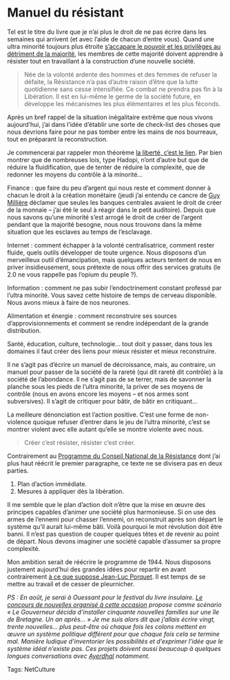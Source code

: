 # Manuel du résistant

Tel est le titre du livre que je n’ai plus le droit de ne pas écrire dans les semaines qui arrivent (et avec l’aide de chacun d’entre vous). Quand une ultra minorité toujours plus étroite [s’accapare le pouvoir et les privilèges au détriment de la majorité](http://www.futurquantique.org/?p=5969), les membres de cette majorité doivent apprendre à résister tout en travaillant à la construction d’une nouvelle société.<span id="more-16230"></span>

> Née de la volonté ardente des hommes et des femmes de refuser la défaite, la Résistance n’a pas d’autre raison d’être que la lutte quotidienne sans cesse intensifiée. Ce combat ne prendra pas fin à la Libération. Il est en lui-même le germe de la société future, en développe les mécanismes les plus élémentaires et les plus féconds.

Après un bref rappel de la situation inégalitaire extrême que nous vivons aujourd’hui, j’ai dans l’idée d’établir une sorte de check-list des choses que nous devrions faire pour ne pas tomber entre les mains de nos bourreaux, tout en préparant la reconstruction.

Je commencerai par rappeler mon théorème [la liberté, c’est le lien](http://blog.tcrouzet.com/2010/05/08/la-liberte-le-lien/). Par bien montrer que de nombreuses lois, type Hadopi, n’ont d’autre but que de réduire la fluidification, que de tenter de réduire la complexité, que de redonner les moyens du contrôle à la minorité…

Finance : que faire du peu d’argent qui nous reste et comment donner à chacun le droit à la création monétaire (jeudi j’ai entendu ce cancre de [Guy Millière](http://fr.wikipedia.org/wiki/Guy_Milli%C3%A8re) déclamer que seules les banques centrales avaient le droit de créer de la monnaie – j’ai été le seul à réagir dans le petit auditoire). Depuis que nous savons qu’une minorité s’est arrogé le droit de créer de l’argent pendant que la majorité besogne, nous nous trouvons dans la même situation que les esclaves au temps de l’esclavage.

Internet : comment échapper à la volonté centralisatrice, comment rester fluide, quels outils développer de toute urgence. Nous disposons d’un merveilleux outil d’émancipation, mais quelques acteurs tentent de nous en priver insidieusement, sous prétexte de nous offrir des services gratuits (le 2.0 ne vous rappelle pas l’opium du peuple ?).

Information : comment ne pas subir l’endoctrinement constant professé par l’ultra minorité. Vous savez cette histoire de temps de cerveau disponible. Nous avons mieux à faire de nos neurones.

Alimentation et énergie : comment reconstruire ses sources d’approvisionnements et comment se rendre indépendant de la grande distribution.

Santé, éducation, culture, technologie… tout doit y passer, dans tous les domaines il faut créer des liens pour mieux résister et mieux reconstruire.

Il ne s’agit pas d’écrire un manuel de décroissance, mais, au contraire, un manuel pour passer de la société de la rareté (qui dit rareté dit contrôle) à la société de l’abondance. Il ne s’agit pas de se terrer, mais de savonner la planche sous les pieds de l’ultra minorité, la priver de ses moyens de contrôle (nous en avons encore les moyens – et nos armes sont subversives). Il s’agit de critiquer pour bâtir, de bâtir en critiquant…

La meilleure dénonciation est l’action positive. C’est une forme de non-violence quoique refuser d’entrer dans le jeu de l’ultra minorité, c’est se montrer violent avec elle autant qu’elle se montre violente avec nous.

> Créer c’est résister, résister c’est créer.

Contrairement au [Programme du Conseil National de la Résistance](http://fr.wikisource.org/wiki/Programme_du_Conseil_national_de_la_R%C3%A9sistance) dont j’ai plus haut réécrit le premier paragraphe, ce texte ne se divisera pas en deux parties.

1. Plan d’action immédiate.
2. Mesures à appliquer dès la libération.

Il me semble que le plan d’action doit n’être que la mise en œuvre des principes capables d’animer une société plus harmonieuse. Si on use des armes de l’ennemi pour chasser l’ennemi, on reconstruit après son départ le système qu’il aurait lui-même bâti. Voilà pourquoi le mot révolution doit être banni. Il n’est pas question de couper quelques têtes et de revenir au point de départ. Nous devons imaginer une société capable d’assumer sa propre complexité.

Mon ambition serait de réécrire le programme de 1944. Nous disposons justement aujourd’hui des grandes idées pour repartir en avant contrairement [à ce que suppose Jean-Luc Porquet](http://www.article11.info/spip/spip.php?article791). Il est temps de se mettre au travail et de cesser de pleurnicher.

*PS : En août, je serai à Ouessant pour le festival du livre insulaire. [Le concours de nouvelles organisé à cette occasion](http://www.livre-insulaire.fr/5.html) propose comme scénario « Le Gouverneur décida d’installer cinquante nouvelles familles sur une île de Bretagne. Un an après… » Je me suis alors dit que j’allais écrire vingt, trente nouvelles… plus peut-être où chaque fois les colons mettent en œuvre un système politique différent pour que chaque fois cela se termine mal. Manière ludique d’inventorier les possibilités et d’exprimer l’idée que le système idéal n’existe pas. Ces projets doivent aussi beaucoup à quelques longues conversations avec [Ayerdhal](http://www.facebook.com/pages/Ayerdhal/182872030566) notamment.*

Tags: NetCulture